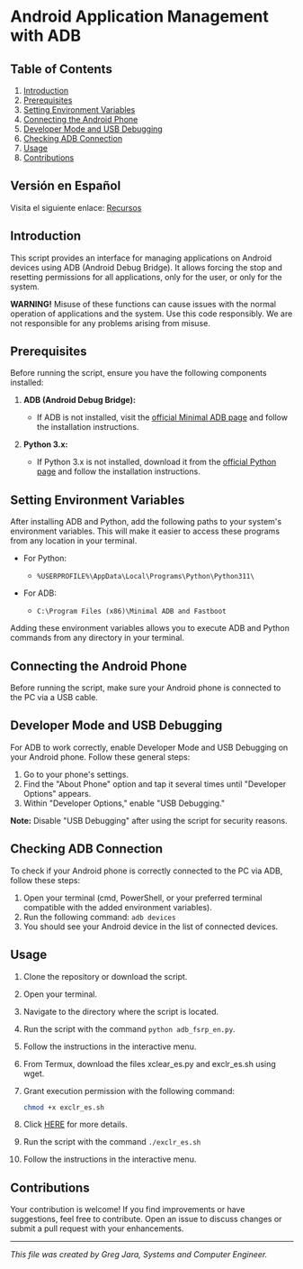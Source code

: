 # Android Application Management with ADB

## Table of Contents

1. [Introduction](#introduction)
2. [Prerequisites](#prerequisites)
3. [Setting Environment Variables](#setting-environment-variables)
4. [Connecting the Android Phone](#connecting-the-android-phone)
5. [Developer Mode and USB Debugging](#developer-mode-and-usb-debugging)
6. [Checking ADB Connection](#checking-adb-connection)
7. [Usage](#usage)
8. [Contributions](#contributions)

## Versión en Español

Visita el siguiente enlace: [Recursos](https://github.com/greg4rn/resources/blob/main/README_ES.md)

## Introduction

This script provides an interface for managing applications on Android devices using ADB (Android Debug Bridge). It allows forcing the stop and resetting permissions for all applications, only for the user, or only for the system.

**WARNING!**
Misuse of these functions can cause issues with the normal operation of applications and the system. Use this code responsibly. We are not responsible for any problems arising from misuse.

## Prerequisites

Before running the script, ensure you have the following components installed:

1. **ADB (Android Debug Bridge):**
   - If ADB is not installed, visit the [official Minimal ADB page](https://androidmtk.com/download-minimal-adb-fastboot-tool) and follow the installation instructions.

2. **Python 3.x:**
   - If Python 3.x is not installed, download it from the [official Python page](https://www.python.org/downloads/) and follow the installation instructions.

## Setting Environment Variables

After installing ADB and Python, add the following paths to your system's environment variables. This will make it easier to access these programs from any location in your terminal.

- For Python:
  - `%USERPROFILE%\AppData\Local\Programs\Python\Python311\`

- For ADB:
  - `C:\Program Files (x86)\Minimal ADB and Fastboot`

Adding these environment variables allows you to execute ADB and Python commands from any directory in your terminal.

## Connecting the Android Phone

Before running the script, make sure your Android phone is connected to the PC via a USB cable.

## Developer Mode and USB Debugging

For ADB to work correctly, enable Developer Mode and USB Debugging on your Android phone. Follow these general steps:

1. Go to your phone's settings.
2. Find the "About Phone" option and tap it several times until "Developer Options" appears.
3. Within "Developer Options," enable "USB Debugging."

**Note:** Disable "USB Debugging" after using the script for security reasons.

## Checking ADB Connection

To check if your Android phone is correctly connected to the PC via ADB, follow these steps:

1. Open your terminal (cmd, PowerShell, or your preferred terminal compatible with the added environment variables).
2. Run the following command: `adb devices`
3. You should see your Android device in the list of connected devices.

## Usage

1. Clone the repository or download the script.
2. Open your terminal.
3. Navigate to the directory where the script is located.
4. Run the script with the command `python adb_fsrp_en.py`.
5. Follow the instructions in the interactive menu.

1. From Termux, download the files xclear_es.py and exclr_es.sh using wget.
2. Grant execution permission with the following command:
   ```bash
   chmod +x exclr_es.sh
   ```
3. Click [HERE](https://github.com/greg4rn/XClear/blob/main/Instrucciones.md) for more details.
4. Run the script with the command `./exclr_es.sh`
5. Follow the instructions in the interactive menu.

## Contributions

Your contribution is welcome! If you find improvements or have suggestions, feel free to contribute. Open an issue to discuss changes or submit a pull request with your enhancements.

---

*This file was created by Greg Jara, Systems and Computer Engineer.*
